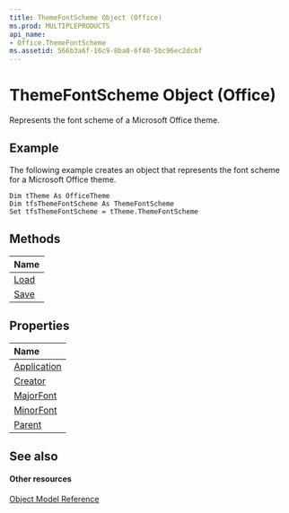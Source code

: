 ```yaml
---
title: ThemeFontScheme Object (Office)
ms.prod: MULTIPLEPRODUCTS
api_name:
- Office.ThemeFontScheme
ms.assetid: 566b3a6f-16c9-8ba0-6f40-5bc96ec2dcbf
---
```



# ThemeFontScheme Object (Office)

Represents the font scheme of a Microsoft Office theme.


## Example

The following example creates an object that represents the font scheme for a Microsoft Office theme. 


```
Dim tTheme As OfficeTheme 
Dim tfsThemeFontScheme As ThemeFontScheme 
Set tfsThemeFontScheme = tTheme.ThemeFontScheme 

```


## Methods



|**Name**|
|:-----|
|[Load](themefontscheme-load-method-office.md)|
|[Save](themefontscheme-save-method-office.md)|

## Properties



|**Name**|
|:-----|
|[Application](themefontscheme-application-property-office.md)|
|[Creator](themefontscheme-creator-property-office.md)|
|[MajorFont](themefontscheme-majorfont-property-office.md)|
|[MinorFont](themefontscheme-minorfont-property-office.md)|
|[Parent](themefontscheme-parent-property-office.md)|

## See also


#### Other resources


[Object Model Reference](http://msdn.microsoft.com/library/reference-object-library-reference-for-office%28Office.15%29.aspx)
